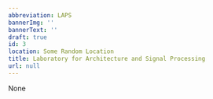 ```yaml
---
abbreviation: LAPS
bannerImg: ''
bannerText: ''
draft: true
id: 3
location: Some Random Location
title: Laboratory for Architecture and Signal Processing
url: null
---
```


None